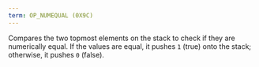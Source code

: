 ```yaml
---
term: OP_NUMEQUAL (0X9C)
---
```


Compares the two topmost elements on the stack to check if they are numerically equal. If the values are equal, it pushes `1` (true) onto the stack; otherwise, it pushes `0` (false).